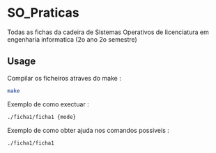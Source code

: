 # SO_Praticas

Todas as fichas da cadeira de Sistemas Operativos de licenciatura em engenharia informatica (2o ano 2o semestre)

## Usage

Compilar os ficheiros atraves do make : 

```bash
make
```

Exemplo de como exectuar : 

```bash
./ficha1/ficha1 {mode}
```

Exemplo de como obter ajuda nos comandos possiveis : 

```bash
./ficha1/ficha1
```